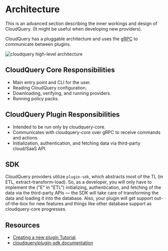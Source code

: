 # Architecture

This is an advanced section describing the inner workings and design of CloudQuery. \(It might be useful when developing new providers\).

CloudQuery has a pluggable architecture and uses the [gRPC](https://grpc.io/docs/languages/go/basics/) to communicate between plugins.

![cloudquery high-level architecture](/images/cloudquery-architecture.png)

## CloudQuery Core Responsibilities

- Main entry point and CLI for the user.
- Reading CloudQuery configuration.
- Downloading, verifying, and running providers.
- Running policy packs.

## CloudQuery Plugin Responsibilities

- Intended to be run only by cloudquery-core.
- Communicates with cloudquery-core over gRPC to receive commands and actions.
- Initialization, authentication, and fetching data via third-party cloud/SaaS API.

## SDK

CloudQuery providers utilize `plugin-sdk`, which abstracts most of the TL \(in ETL, extract-transform-load\). So, as a developer, you will only have to implement the \("E" in "ETL"\) initializing, authentication, and fetching of the data via the third-party APIs — the SDK will take care of transforming the data and loading it into the database. Also, your plugin will get support out-of-the-box for new features and things like other database support as cloudquery-core progresses.

## Resources

- [Creating a new plugin Tutorial](https://www.cloudquery.io/docs/developers/tutorials/creating-new-plugin).
- [cloudquery/plugin-sdk documentation](https://pkg.go.dev/github.com/cloudquery/plugin-sdk)
